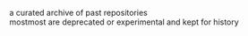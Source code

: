 a curated archive of past repositories  
mostmost are deprecated or experimental and kept for history